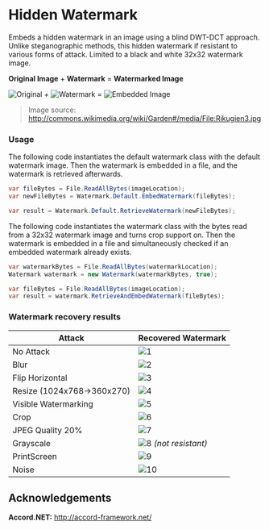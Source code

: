 # Hidden Watermark
Embeds a hidden watermark in an image using a blind DWT-DCT approach. 
Unlike steganographic methods, this hidden watermark if resistant to various forms of attack. Limited to a black and white 32x32 watermark image.

**Original Image** + **Watermark** = **Watermarked Image**

![Original](http://mcsyko.github.io/Images/Watermark/original.jpg) + ![Watermark](http://mcsyko.github.io/Images/Watermark/watermark.jpg) = ![Embedded Image](http://mcsyko.github.io/Images/Watermark/embeddedwatermark.jpg)

> Image source: http://commons.wikimedia.org/wiki/Garden#/media/File:Rikugien3.jpg

### Usage ###

The following code instantiates the default watermark class with the default watermark image. Then the watermark is embedded in a file, and the watermark is retrieved afterwards. 

```C#
var fileBytes = File.ReadAllBytes(imageLocation);
var newFileBytes = Watermark.Default.EmbedWatermark(fileBytes);

var result = Watermark.Default.RetrieveWatermark(newFileBytes);
```

The following code instantiates the watermark class with the bytes read from a 32x32 watermark image and turns crop support on. Then the watermark is embedded in a file and simultaneously checked if an embedded watermark already exists. 

```C#
var watermarkBytes = File.ReadAllBytes(watermarkLocation);
Watermark watermark = new Watermark(watermarkBytes, true);

var fileBytes = File.ReadAllBytes(imageLocation);
var result = watermark.RetrieveAndEmbedWatermark(fileBytes);
```

### Watermark recovery results ###

Attack | Recovered Watermark
------------ | -------------
No Attack | ![1](http://mcsyko.github.io/Images/Watermark/1.jpg)
Blur | ![2](http://mcsyko.github.io/Images/Watermark/2.jpg)
Flip Horizontal | ![3](http://mcsyko.github.io/Images/Watermark/3.jpg)
Resize (1024x768->360x270) | ![4](http://mcsyko.github.io/Images/Watermark/4.jpg)
Visible Watermarking | ![5](http://mcsyko.github.io/Images/Watermark/5.jpg)
Crop | ![6](http://mcsyko.github.io/Images/Watermark/6.jpg)
JPEG Quality 20% | ![7](http://mcsyko.github.io/Images/Watermark/7.jpg)
Grayscale | ![8](http://mcsyko.github.io/Images/Watermark/8.jpg) *(not resistant)*
PrintScreen | ![9](http://mcsyko.github.io/Images/Watermark/9.jpg)
Noise | ![10](http://mcsyko.github.io/Images/Watermark/10.jpg)

## Acknowledgements ##
**Accord.NET:**
http://accord-framework.net/
